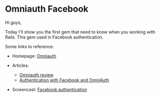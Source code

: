 Omniauth Facebook
=========================

Hi guys,

Today I'll show you the first gem that need to know when you working with Rails. This gem used in Facebook authentication.

Some links to reference:

* Homepage: [Omniauth](https://github.com/intridea/omniauth)

* Articles: 

	* [Omniauth review](https://github.com/plataformatec/devise/wiki/OmniAuth:-Overview)
	* [Authentication with Facebook and OmniAuth](https://coderwall.com/p/bsfitw)

* Screencast: [Facebook authentication](http://railscasts.com/episodes/360-facebook-authentication?view=asciicast)